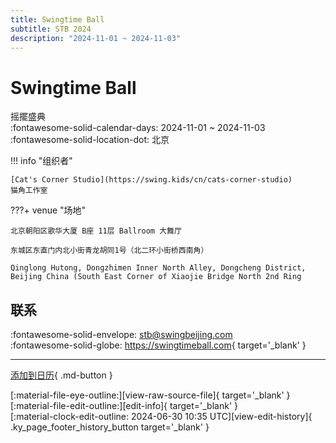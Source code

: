 ```yaml
---
title: Swingtime Ball
subtitle: STB 2024
description: "2024-11-01 ~ 2024-11-03"
---
```


# Swingtime Ball 

摇擺盛典  
:fontawesome-solid-calendar-days: 2024-11-01 ~ 2024-11-03  
:fontawesome-solid-location-dot: 北京  

!!! info "组织者"

    [Cat's Corner Studio](https://swing.kids/cn/cats-corner-studio)  
    猫角工作室  

???+ venue "场地"

    北京朝阳区歌华大厦 B座 11层 Ballroom 大舞厅  
      
    东城区东直门内北小街青龙胡同1号（北二环小街桥西南角）  
      
    Qinglong Hutong, Dongzhimen Inner North Alley, Dongcheng District, Beijing China (South East Corner of Xiaojie Bridge North 2nd Ring  

## 联系

:fontawesome-solid-envelope: <stb@swingbeijing.com>  
:fontawesome-solid-globe: <https://swingtimeball.com>{ target='_blank' }  

---

[添加到日历](https://swing.news/ics/zh-Hans/2024/cn/swingtime-ball-2024.ics){ .md-button }

<div class="ky_page_footer" markdown>
<div class="ky_page_footer_trailing" markdown="span">
[:material-file-eye-outline:][view-raw-source-file]{ target='_blank' }
[:material-file-edit-outline:][edit-info]{ target='_blank' }
</div>
<div class="ky_page_footer_leading" markdown="span">
[:material-clock-edit-outline: 2024-06-30 10:35 UTC][view-edit-history]{ .ky_page_footer_history_button target='_blank' }
</div>
</div>

[view-raw-source-file]: https://github.com/swingdance/events/blob/main/2024/cn/swingtime-ball-2024.json "查看原始源文件"
[edit-info]: https://github.com/swingdance/events/issues/new?assignees=&labels=update+event&projects=&template=03-update_entity.yml&title=%5B2024%2Fcn%5D%20Swingtime%20Ball&region=cn&year=2024&id=swingtime-ball-2024&name=Swingtime%20Ball&org_id=cats-corner-studio "编辑信息"

[view-edit-history]: https://github.com/swingdance/events/commits/main/2024/cn/swingtime-ball-2024.json "查看编辑历史"
